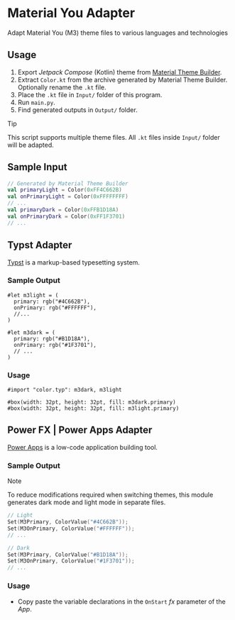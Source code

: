 # Material You Adapter
Adapt Material You (M3) theme files to various languages and technologies

## Usage
1. Export *Jetpack Compose* (Kotlin) theme from [Material Theme Builder](https://material-foundation.github.io/material-theme-builder/).
2. Extract `Color.kt` from the archive generated by Material Theme Builder. Optionally rename the `.kt` file.
3. Place the `.kt` file in `Input/` folder of this program.
4. Run `main.py`.
5. Find generated outputs in `Output/` folder.

> [!TIP]
> This script supports multiple theme files. All `.kt` files inside `Input/` folder will be adapted.

## Sample Input
```kt
// Generated by Material Theme Builder
val primaryLight = Color(0xFF4C662B)
val onPrimaryLight = Color(0xFFFFFFFF)
// ...
val primaryDark = Color(0xFFB1D18A)
val onPrimaryDark = Color(0xFF1F3701)
// ...
```

## Typst Adapter
[Typst](https://github.com/typst/typst) is a markup-based typesetting system.

### Sample Output
```typ
#let m3light = (
  primary: rgb("#4C662B"),
  onPrimary: rgb("#FFFFFF"),
  //...
)

#let m3dark = (
  primary: rgb("#B1D18A"),
  onPrimary: rgb("#1F3701"),
  // ...
)
```

### Usage
```typ
#import "color.typ": m3dark, m3light

#box(width: 32pt, height: 32pt, fill: m3dark.primary)
#box(width: 32pt, height: 32pt, fill: m3light.primary)
```

## Power FX | Power Apps Adapter
[Power Apps](https://www.microsoft.com/en-us/power-platform/products/power-apps) is a low-code application building tool.

### Sample Output
> [!NOTE]
> To reduce modifications required when switching themes, this module generates dark mode and light mode in separate files.
```c
// Light
Set(M3Primary, ColorValue("#4C662B"));
Set(M3OnPrimary, ColorValue("#FFFFFF"));
// ...
```
```c
// Dark
Set(M3Primary, ColorValue("#B1D18A"));
Set(M3OnPrimary, ColorValue("#1F3701"));
// ...
```

### Usage
- Copy paste the variable declarations in the `OnStart` $f x$ parameter of the *App*.
